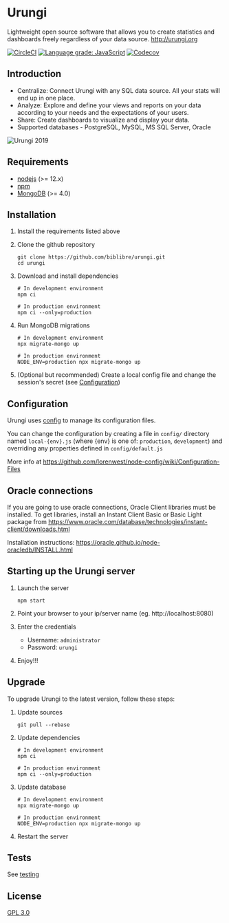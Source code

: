 # Urungi

Lightweight open source software that allows you to create statistics and dashboards freely regardless of your data source. http://urungi.org

[![CircleCI](https://img.shields.io/circleci/build/github/biblibre/urungi?logo=circleci)](https://circleci.com/gh/biblibre/urungi)
[![Language grade: JavaScript](https://img.shields.io/lgtm/grade/javascript/g/biblibre/urungi?logo=lgtm)](https://lgtm.com/projects/g/biblibre/urungi/context:javascript)
[![Codecov](https://img.shields.io/codecov/c/github/biblibre/urungi?logo=codecov)](https://codecov.io/gh/biblibre/urungi)

## Introduction

* Centralize:  Connect Urungi with any SQL data source. All your stats will end up in one place.
* Analyze: Explore and define your views and reports on your data according to your needs and the expectations of your users.
* Share: Create dashboards to visualize and display your data.
* Supported databases - PostgreSQL, MySQL, MS SQL Server, Oracle

![Urungi 2019](doc/images/urungi-2019.gif)

## Requirements

- [nodejs](https://nodejs.org) (>= 12.x)
- [npm](https://www.npmjs.com)
- [MongoDB](https://www.mongodb.org) (>= 4.0)


## Installation

1. Install the requirements listed above
2. Clone the github repository

    ```
    git clone https://github.com/biblibre/urungi.git
    cd urungi
    ```

3. Download and install dependencies

    ```
    # In development environment
    npm ci
    
    # In production environment
    npm ci --only=production
    ```

4. Run MongoDB migrations

    ```
    # In development environment
    npx migrate-mongo up
    
    # In production environment
    NODE_ENV=production npx migrate-mongo up
    ```

5. (Optional but recommended) Create a local config file and change the
   session's secret (see [Configuration](#configuration))

## Configuration

Urungi uses [config](https://www.npmjs.com/package/config) to manage its
configuration files.

You can change the configuration by creating a file in `config/` directory named
`local-{env}.js` (where {env} is one of: `production`, `development`) and
overriding any properties defined in `config/default.js`

More info at https://github.com/lorenwest/node-config/wiki/Configuration-Files


## Oracle connections

If you are going to use oracle connections, Oracle Client libraries must be
installed. To get libraries, install an Instant Client Basic or Basic Light
package from
https://www.oracle.com/database/technologies/instant-client/downloads.html

Installation instructions: https://oracle.github.io/node-oracledb/INSTALL.html


## Starting up the Urungi server

1. Launch the server

    ```
    npm start
    ```

2. Point your browser to your ip/server name (eg. http://localhost:8080)
3. Enter the credentials

    - Username: `administrator`
    - Password: `urungi`

4. Enjoy!!!


## Upgrade

To upgrade Urungi to the latest version, follow these steps:

1. Update sources

    ```
    git pull --rebase
    ```

2. Update dependencies

    ```
    # In development environment
    npm ci
    
    # In production environment
    npm ci --only=production
    ```

3. Update database

    ```
    # In development environment
    npx migrate-mongo up
    
    # In production environment
    NODE_ENV=production npx migrate-mongo up
    ```

4. Restart the server


## Tests

See [testing](doc/development/testing.md)

## License

[GPL 3.0](https://opensource.org/licenses/GPL-3.0)
